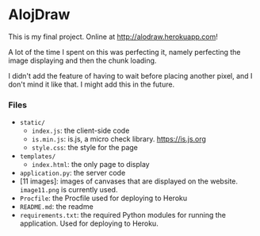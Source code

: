 # AlojDraw

This is my final project.
Online at <http://alodraw.herokuapp.com>!

A lot of the time I spent on this was perfecting it, namely perfecting the image displaying and then the chunk loading.

I didn't add the feature of having to wait before placing another pixel, and I don't mind it like that.
I might add this in the future.

### Files
- `static/`
  - `index.js`: the client-side code
  - `is.min.js`: is.js, a micro check library. <https://is.js.org>
  - `style.css`: the style for the page
- `templates/`
  - `index.html`: the only page to display
- `application.py`: the server code
- [11 images]: images of canvases that are displayed on the website. `image11.png` is currently used.
- `Procfile`: the Procfile used for deploying to Heroku
- `README.md`: the readme
- `requirements.txt`: the required Python modules for running the application. Used for deploying to Heroku.
